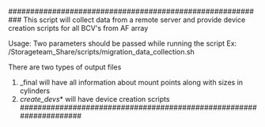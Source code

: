 ###########################################################
This script will collect data from a remote server and
 provide device creation scripts for all BCV's from AF array

 Usage:
 Two parameters should be passed while running the script
 Ex: /Storageteam_Share/scripts/migration_data_collection.sh <your login ID> <Server name>

 There are two types of output files
 1. <server name>_final will have all information about mount points along with sizes in cylinders
 2. <server name>_create_devs_* will have device creation scripts
####################################################################
